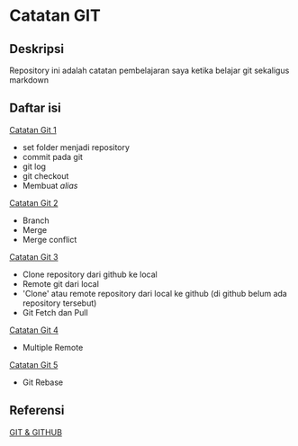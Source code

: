 # Catatan GIT

## Deskripsi

Repository ini adalah catatan pembelajaran saya ketika belajar git sekaligus markdown

## Daftar isi

[Catatan Git 1](catatan-git-1.md)

- set folder menjadi repository
- commit pada git
- git log
- git checkout
- Membuat *alias*

[Catatan Git 2](catatan-git-2.md)

- Branch
- Merge
- Merge conflict

[Catatan Git 3](catatan-git-3.md)

- Clone repository dari github ke local
- Remote git dari local
- 'Clone' atau remote repository dari local ke github (di github belum ada repository tersebut)
- Git Fetch dan Pull

[Catatan Git 4](catatan-git-4.md)

- Multiple Remote

[Catatan Git 5](catatan-git-5.md)

- Git Rebase

## Referensi

[GIT & GITHUB](https://www.youtube.com/playlist?list=PLFIM0718LjIVknj6sgsSceMqlq242-jNf)
